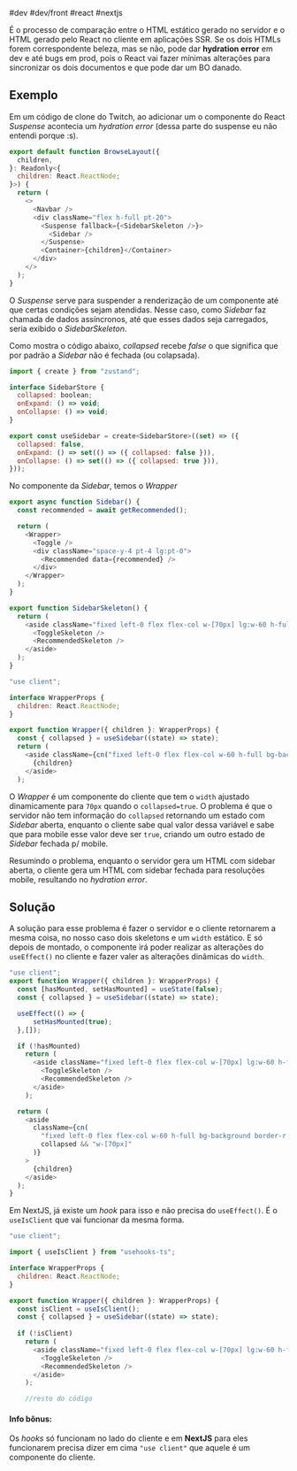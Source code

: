 #dev #dev/front #react #nextjs

É o processo de comparação entre o HTML estático gerado no servidor e o HTML gerado pelo React no cliente em aplicações SSR. Se os dois HTMLs forem correspondente beleza, mas se não, pode dar **hydration error** em dev e até bugs em prod, pois o React vai fazer mínimas alterações para sincronizar os dois documentos e que pode dar um BO danado.

## Exemplo

Em um código de clone do Twitch, ao adicionar um o componente do React *Suspense* acontecia um *hydration error* (dessa parte do suspense eu não entendi porque :s).

```javascript
export default function BrowseLayout({
  children,
}: Readonly<{
  children: React.ReactNode;
}>) {
  return (
    <>
      <Navbar />
      <div className="flex h-full pt-20">
        <Suspense fallback={<SidebarSkeleton />}>
          <Sidebar />
        </Suspense>
        <Container>{children}</Container>
      </div>
    </>
  );
}
```

O *Suspense* serve para suspender a renderização de um componente até que certas condições sejam atendidas. Nesse caso, como *Sidebar* faz chamada de dados assíncronos, até que esses dados seja carregados, seria exibido o *SidebarSkeleton*.

Como mostra o código abaixo, *collapsed* recebe *false* o que significa que por padrão a *Sidebar* não é fechada (ou colapsada).

```javascript
import { create } from "zustand";

interface SidebarStore {
  collapsed: boolean;
  onExpand: () => void;
  onCollapse: () => void;
}

export const useSidebar = create<SidebarStore>((set) => ({
  collapsed: false,
  onExpand: () => set(() => ({ collapsed: false })),
  onCollapse: () => set(() => ({ collapsed: true })),
}));
```

No componente da *Sidebar*, temos o *Wrapper*

```javascript
export async function Sidebar() {
  const recommended = await getRecommended();

  return (
    <Wrapper>
      <Toggle />
      <div className="space-y-4 pt-4 lg:pt-0">
        <Recommended data={recommended} />
      </div>
    </Wrapper>
  );
}

export function SidebarSkeleton() {
  return (
    <aside className="fixed left-0 flex flex-col w-[70px] lg:w-60 h-full bg-background border-r border-[#2D2E35] z-50">
      <ToggleSkeleton />
      <RecommendedSkeleton />
    </aside>
  );
}
```

```javascript
"use client";

interface WrapperProps {
  children: React.ReactNode;
}

export function Wrapper({ children }: WrapperProps) {
  const { collapsed } = useSidebar((state) => state);
  return (
    <aside className={cn("fixed left-0 flex flex-col w-60 h-full bg-background border-r border-[#2d2e35] z-50", collapsed && "w-[70px]")}>
      {children}
    </aside>
  );
```

O *Wrapper* é um componente do cliente que tem o `width` ajustado dinamicamente para `70px` quando o `collapsed=true`. O problema é que o servidor não tem informação do `collapsed` retornando um estado com *Sidebar* aberta, enquanto o cliente sabe qual valor dessa variável e sabe que para mobile esse valor deve ser `true`, criando um outro estado de *Sidebar* fechada p/ mobile.

Resumindo o problema, enquanto o servidor gera um HTML com sidebar aberta, o cliente gera um HTML com sidebar fechada para resoluções mobile, resultando no *hydration error*.

## Solução

A solução para esse problema é fazer o servidor e o cliente retornarem a mesma coisa, no nosso caso dois skeletons e um `width` estático. E só depois de montado, o componente irá poder realizar as alterações do `useEffect()` no cliente e fazer valer as alterações dinâmicas do `width`.

```javascript
"use client";
export function Wrapper({ children }: WrapperProps) {
  const [hasMounted, setHasMounted] = useState(false);
  const { collapsed } = useSidebar((state) => state);

  useEffect(() => {
	  setHasMounted(true);
  },[]);

  if (!hasMounted)
    return (
      <aside className="fixed left-0 flex flex-col w-[70px] lg:w-60 h-full bg-background border-r border-[#2D2E35] z-50">
        <ToggleSkeleton />
        <RecommendedSkeleton />
      </aside>
    );

  return (
    <aside
      className={cn(
        "fixed left-0 flex flex-col w-60 h-full bg-background border-r border-[#2D2E35] z-50",
        collapsed && "w-[70px]"
      )}
    >
      {children}
    </aside>
  );
}
```

Em NextJS, já existe um *hook* para isso e não precisa do `useEffect()`. É o `useIsClient` que vai funcionar da mesma forma.

```javascript
"use client";

import { useIsClient } from "usehooks-ts";

interface WrapperProps {
  children: React.ReactNode;
}

export function Wrapper({ children }: WrapperProps) {
  const isClient = useIsClient();
  const { collapsed } = useSidebar((state) => state);
  
  if (!isClient)
    return (
      <aside className="fixed left-0 flex flex-col w-[70px] lg:w-60 h-full bg-background border-r border-[#2D2E35] z-50">
        <ToggleSkeleton />
        <RecommendedSkeleton />
      </aside>
    );

	//resto do código
```

#### Info bônus:

Os *hooks* só funcionam no lado do cliente e em **NextJS** para eles funcionarem precisa dizer em cima `"use client"` que aquele é um componente do cliente.